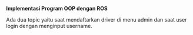**Implementasi Program OOP dengan ROS**

Ada dua topic yaitu saat mendaftarkan driver di menu admin dan saat user login dengan menginput username.
